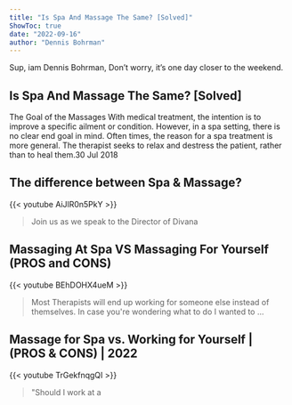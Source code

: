 ```yaml
---
title: "Is Spa And Massage The Same? [Solved]"
ShowToc: true 
date: "2022-09-16"
author: "Dennis Bohrman" 
---
```


Sup, iam Dennis Bohrman, Don’t worry, it’s one day closer to the weekend.
## Is Spa And Massage The Same? [Solved]
The Goal of the Massages With medical treatment, the intention is to improve a specific ailment or condition. However, in a spa setting, there is no clear end goal in mind. Often times, the reason for a spa treatment is more general. The therapist seeks to relax and destress the patient, rather than to heal them.30 Jul 2018

## The difference between Spa & Massage?
{{< youtube AiJlR0n5PkY >}}
>Join us as we speak to the Director of Divana 

## Massaging At Spa VS Massaging For Yourself (PROS and CONS)
{{< youtube BEhDOHX4ueM >}}
>Most Therapists will end up working for someone else instead of themselves. In case you're wondering what to do I wanted to ...

## Massage for Spa vs. Working for Yourself | (PROS & CONS) | 2022
{{< youtube TrGekfnqgQI >}}
>"Should I work at a 

